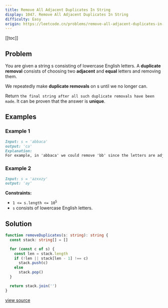 ```yaml
---
title: Remove All Adjacent Duplicates In String
display: 1047. Remove All Adjacent Duplicates In String
difficulty: Easy
origin: https://leetcode.cn/problems/remove-all-adjacent-duplicates-in-string
---
```


[[toc]]

## Problem

You are given a string s consisting of lowercase English letters. A **duplicate removal** consists of choosing two **adjacent** and **equal** letters and removing them.

We repeatedly make **duplicate removals** on s until we no longer can.

Return `the final string after all such duplicate removals have been made`. It can be proven that the answer is **unique**.

## Examples

### Example 1

```md
Input: s = 'abbaca'
output: 'ca'
Explanation:
For example, in 'abbaca' we could remove 'bb' since the letters are adjacent and equal, and this is the only possible move.  The result of this move is that the string is 'aaca', of which only 'aa' is possible, so the final string is 'ca'.
```

### Example 2

```md
Input: s = 'azxxzy'
output: 'ay'
```

**Constraints:**

- <code>1 &lt;= s.length &lt;= 10<sup>5</sup></code>
- <code>s</code> consists of lowercase English letters.

## Solution

```ts
function removeDuplicates(s: string): string {
  const stack: string[] = []

  for (const c of s) {
    const len = stack.length
    if (!len || stack[len - 1] !== c)
      stack.push(c)
    else
      stack.pop()
  }

  return stack.join('')
}
```

[view source](https://leetcode.cn/problems/remove-all-adjacent-duplicates-in-string)
